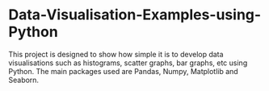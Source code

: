 # Data-Visualisation-Examples-using-Python

This project is designed to show how simple it is to develop data visualisations such as histograms, scatter graphs, bar graphs, etc using Python.
The main packages used are Pandas, Numpy, Matplotlib and Seaborn.
